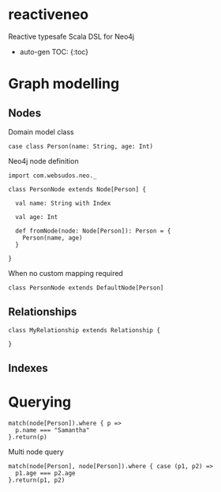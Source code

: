 # reactiveneo

Reactive typesafe Scala DSL for Neo4j

* auto-gen TOC:
{:toc}

# Graph modelling

## Nodes

Domain model class
```
case class Person(name: String, age: Int)
```

Neo4j node definition
```
import com.websudos.neo._

class PersonNode extends Node[Person] {
  
  val name: String with Index
  
  val age: Int
  
  def fromNode(node: Node[Person]): Person = {
    Person(name, age)  
  }
  
}
```

When no custom mapping required
```
class PersonNode extends DefaultNode[Person]
```

## Relationships

```
class MyRelationship extends Relationship {
  
}

```

## Indexes



# Querying
```
match(node[Person]).where { p =>
  p.name === "Samantha"
}.return(p)
```

Multi node query
```
match(node[Person], node[Person]).where { case (p1, p2) =>
  p1.age === p2.age
}.return(p1, p2)
```

